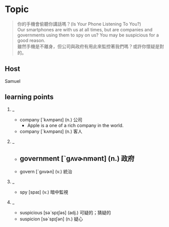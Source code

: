 # Topic

> 你的手機會偷聽你講話嗎？(Is Your Phone Listening To You?)<br>
> Our smartphones are with us at all times, but are companies and governments using them to spy on us? You may be suspicious for a good reason.<br>
> 雖然手機是不離身，但公司與政府有用此來監控著我們嗎？或許你懷疑是對的。<br>

## Host
Samuel

## learning points

1. _
    * company   [ˋkʌmpənɪ]  (n.)  公司
        - Apple is a one of a rich company in the world.
    * company   [ˋkʌmpənɪ]  (n.)  客人

2. _
    * government  [ˋgʌvɚnmənt]  (n.)  政府
        -
    * govern  [ˋgʌvɚn]  (v.)  統治

3. _
    * spy  [spaɪ]  (v.)  暗中監視
4. _
    * suspicious  [səˋspɪʃəs]  (adj.)  可疑的；猜疑的
    * suspicion  [səˋspɪʃən]  (n.)  疑心